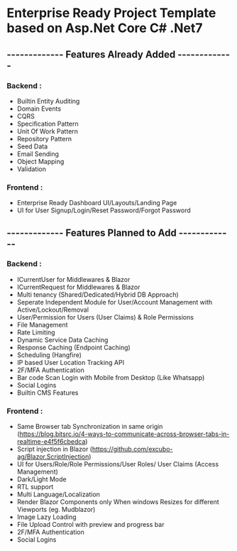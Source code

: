 # Enterprise Ready Project Template based on Asp.Net Core C# .Net7

## ------------- Features Already Added -------------

### Backend :

* Builtin Entity Auditing
* Domain Events
* CQRS
* Specification Pattern
* Unit Of Work Pattern
* Repository Pattern
* Seed Data
* Email Sending
* Object Mapping
* Validation

### Frontend :

* Enterprise Ready Dashboard UI/Layouts/Landing Page
* UI for User Signup/Login/Reset Password/Forgot Password



## ------------- Features Planned to Add -------------

### Backend :

* ICurrentUser for Middlewares & Blazor
* ICurrentRequest for Middlewares & Blazor
* Multi tenancy (Shared/Dedicated/Hybrid DB Approach)
* Seperate Independent Module for User/Account Management with Active/Lockout/Removal
* User/Permission for Users (User Claims) & Role Permissions
* File Management
* Rate Limiting
* Dynamic Service Data Caching
* Response Caching (Endpoint Caching)
* Scheduling (Hangfire)
* IP based User Location Tracking API
* 2F/MFA Authentication
* Bar code Scan Login with Mobile from Desktop (Like Whatsapp)
* Social Logins
* Builtin CMS Features

### Frontend :

* Same Browser tab Synchronization in same origin (https://blog.bitsrc.io/4-ways-to-communicate-across-browser-tabs-in-realtime-e4f5f6cbedca)
* Script injection in Blazor (https://github.com/excubo-ag/Blazor.ScriptInjection)
* UI for Users/Role/Role Permissions/User Roles/ User Claims (Access Management)
* Dark/Light Mode
* RTL support
* Multi Language/Localization
* Render Blazor Components only When windows Resizes for different Viewports (eg. Mudblazor)
* Image Lazy Loading
* File Upload Control with preview and progress bar
* 2F/MFA Authentication
* Social Logins
